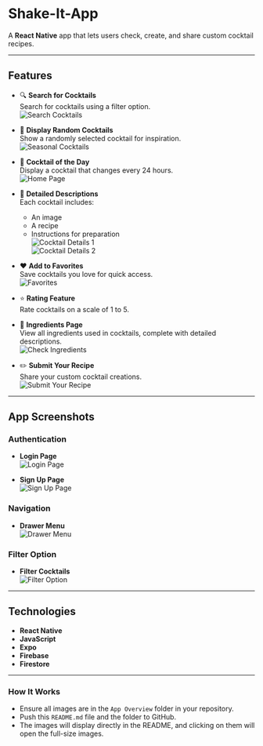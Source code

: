 # **Shake-It-App**

A **React Native** app that lets users check, create, and share custom cocktail recipes.

---

## **Features**

- 🔍 **Search for Cocktails**  
  Search for cocktails using a filter option.  
  ![Search Cocktails](App%20Overview/Search%20Cocktails.jpg)

- 🎲 **Display Random Cocktails**  
  Show a randomly selected cocktail for inspiration.  
  ![Seasonal Cocktails](App%20Overview/Seasonal%20Cocktails.jpg)

- 🌟 **Cocktail of the Day**  
  Display a cocktail that changes every 24 hours.  
  ![Home Page](App%20Overview/Home%20Page.jpg)

- 📜 **Detailed Descriptions**  
  Each cocktail includes:  
  - An image  
  - A recipe  
  - Instructions for preparation  
  ![Cocktail Details 1](App%20Overview/Cocktail%20Details1.jpg)  
  ![Cocktail Details 2](App%20Overview/Cocktail%20Details2.jpg)

- ❤️ **Add to Favorites**  
  Save cocktails you love for quick access.  
  ![Favorites](App%20Overview/Favorites.jpg)

- ⭐ **Rating Feature**  
  Rate cocktails on a scale of 1 to 5.

- 🧾 **Ingredients Page**  
  View all ingredients used in cocktails, complete with detailed descriptions.  
  ![Check Ingredients](App%20Overview/Check%20Ingredients.jpg)

- ✏️ **Submit Your Recipe**  
  Share your custom cocktail creations.  
  ![Submit Your Recipe](App%20Overview/Submit%20Your%20Recipe.jpg)

---

## **App Screenshots**

### **Authentication**
- **Login Page**  
  ![Login Page](App%20Overview/Login%20Page.jpg)

- **Sign Up Page**  
  ![Sign Up Page](App%20Overview/Sign%20Up%20Page.jpg)

### **Navigation**
- **Drawer Menu**  
  ![Drawer Menu](App%20Overview/Drawer.jpg)

### **Filter Option**
- **Filter Cocktails**  
  ![Filter Option](App%20Overview/filter%20option.jpg)

---

## **Technologies**

- **React Native**  
- **JavaScript**  
- **Expo**  
- **Firebase**  
- **Firestore**

---

### **How It Works**
- Ensure all images are in the `App Overview` folder in your repository.
- Push this `README.md` file and the folder to GitHub.
- The images will display directly in the README, and clicking on them will open the full-size images.

